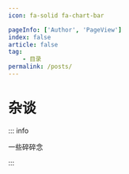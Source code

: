 ```yaml
---
icon: fa-solid fa-chart-bar

pageInfo: ['Author', 'PageView']
index: false
article: false
tag:
    - 目录
permalink: /posts/
---
```


# 杂谈

::: info

一些碎碎念

:::

<Catalog base='/posts/' />
